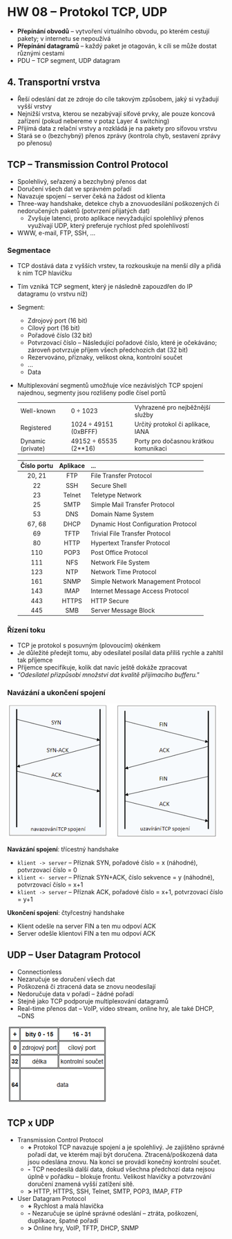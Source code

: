 # HW 08 – Protokol TCP, UDP

* __Přepínání obvodů__ – vytvoření virtuálního obvodu, po kterém cestují pakety; v internetu se nepoužívá
* __Přepínání datagramů__ – každý paket je otagován, k cíli se může dostat různými cestami
* PDU – TCP segment, UDP datagram

## 4. Transportní vrstva

* Řeší odeslání dat ze zdroje do cíle takovým způsobem, jaký si vyžadují vyšší vrstvy
* Nejnižší vrstva, kterou se nezabývají síťové prvky, ale pouze koncová zařízení (pokud nebereme v potaz Layer 4 switching)
* Přijímá data z relační vrstvy a rozkládá je na pakety pro síťovou vrstvu
* Stará se o (bezchybný) přenos zprávy (kontrola chyb, sestavení zprávy po přenosu)

## TCP – Transmission Control Protocol

* Spolehlivý, seřazený a bezchybný přenos dat
* Doručení všech dat ve správném pořadí
* Navazuje spojení – server čeká na žádost od klienta
* Three-way handshake, detekce chyb a znovuodesílání poškozených či nedoručených paketů (potvrzení přijatých dat)
  * Zvyšuje latenci, proto aplikace nevyžadující spolehlivý přenos využívají UDP, který preferuje rychlost před spolehlivostí
* WWW, e-mail, FTP, SSH, ...

### Segmentace

* TCP dostává data z vyšších vrstev, ta rozkouskuje na menší díly a přidá k nim TCP hlavičku
* Tím vzniká TCP segment, který je následně zapouzdřen do IP datagramu (o vrstvu níž)
* Segment:
  * Zdrojový port (16 bit)
  * Cílový port (16 bit)
  * Pořadové číslo (32 bit)
  * Potvrzovací číslo – Následující pořadové číslo, které je očekáváno; zároveň potvrzuje příjem všech předchozích dat (32 bit)
  * Rezervováno, příznaky, velikost okna, kontrolní součet
  * ...
  * Data
* Multiplexování segmentů umožňuje více nezávislých TCP spojení najednou, segmenty jsou rozlišeny podle čísel portů
    <table><tr><td>Well-known</td><td>0 ÷ 1023</td><td>Vyhrazené pro nejběžnější služby</td></tr><td>Registered</td><td>1024 ÷ 49151 (0xBFFF)</td><td>Určitý protokol či aplikace, IANA</td></tr><td>Dynamic (private)</td><td>49152 ÷ 65535 (2**16)</td><td>Porty pro dočasnou krátkou komunikaci</td></tr></table>

    Číslo portu | Aplikace | ...
    :-: | :-: | :--
    20, 21 | FTP | File Transfer Protocol
    22 | SSH | Secure Shell
    23 | Telnet | Teletype Network
    25 | SMTP | Simple Mail Transfer Protocol
    53 | DNS | Domain Name System
    67, 68 | DHCP | Dynamic Host Configuration Protocol
    69 | TFTP | Trivial File Transfer Protocol
    80 | HTTP | Hypertext Transfer Protocol
    110 | POP3 | Post Office Protocol
    111 | NFS | Network File System
    123 | NTP | Network Time Protocol
    161 | SNMP | Simple Network Management Protocol
    143 | IMAP | Internet Message Access Protocol
    443 | HTTPS | HTTP Secure
    445 | SMB | Server Message Block

### Řízení toku

* TCP je protokol s posuvným (plovoucím) okénkem
* Je důležité předejít tomu, aby odesílatel posílal data příliš rychle a zahltil tak příjemce
* Příjemce specifikuje, kolik dat navíc ještě dokáže zpracovat
* _"Odesílatel přizpůsobí množství dat kvalitě přijímacího bufferu."_

### Navázání a ukončení spojení

![tcp](./img/HW_08_01.PNG)

__Navázání spojení__: třícestný handshake

* `klient -> server` – Příznak SYN, pořadové číslo = x (náhodné), potvrzovací číslo = 0
* `klient <- server` – Příznak SYN+ACK, číslo sekvence = y (náhodné), potvrzovací číslo = x+1
* `klient -> server` – Příznak ACK, pořadové číslo = x+1, potvrzovací číslo = y+1

__Ukončení spojení__: čtyřcestný handshake

* Klient odešle na server FIN a ten mu odpoví ACK
* Server odešle klientovi FIN a ten mu odpoví ACK

## UDP – User Datagram Protocol

* Connectionless
* Nezaručuje se doručení všech dat
* Poškozená či ztracená data se znovu neodesílají
* Nedoručuje data v pořadí – žádné pořadí
* Stejně jako TCP podporuje multiplexování datagramů
* Real-time přenos dat – VoIP, video stream, online hry, ale také DHCP, ~DNS

![udp](./img/HW_08_02.PNG)

## TCP x UDP

* Transmission Control Protocol
  * __+__ Protokol TCP navazuje spojení a je spolehlivý. Je zajištěno správné pořadí dat, ve kterém mají být doručena. Ztracená/poškozená data jsou odeslána znovu. Na konci se provádí konečný kontrolní součet.
  * __-__ TCP neodesílá další data, dokud všechna předchozí data nejsou úplně v pořádku – blokuje frontu. Velikost hlavičky a potvrzování doručení znamená vyšší zatížení sítě.
  * __>__ HTTP, HTTPS, SSH, Telnet, SMTP, POP3, IMAP, FTP
* User Datagram Protocol
  * __+__ Rychlost a malá hlavička
  * __-__ Nezaručuje se úplné správné odeslání – ztráta, poškození, duplikace, špatné pořadí
  * __>__ Online hry, VoIP, TFTP, DHCP, SNMP
